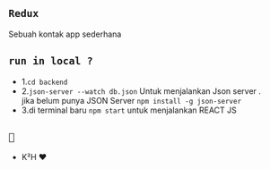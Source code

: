 ## `Redux`
Sebuah kontak app sederhana
## `run in local ?`
* 1.` cd backend `
* 2.`json-server --watch db.json` Untuk menjalankan Json server .\
jika belum punya JSON Server
`npm install -g json-server`
* 3.di terminal baru `npm start` untuk menjalankan REACT JS

## `💙`
* K²H ♥️
